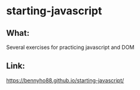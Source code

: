 # starting-javascript

## What:

Several exercises for practicing javascript and DOM

## Link:

https://bennyho88.github.io/starting-javascript/
